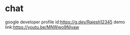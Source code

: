 # chat
google developer profile id:https://g.dev/Rajesh12345
demo link:https://youtu.be/MNWwo9NIyaw
